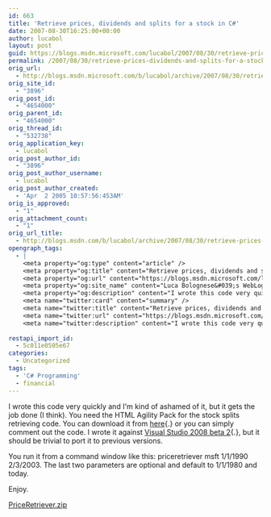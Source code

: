 ```yaml
---
id: 663
title: 'Retrieve prices, dividends and splits for a stock in C#'
date: 2007-08-30T16:25:00+00:00
author: lucabol
layout: post
guid: https://blogs.msdn.microsoft.com/lucabol/2007/08/30/retrieve-prices-dividends-and-splits-for-a-stock-in-c/
permalink: /2007/08/30/retrieve-prices-dividends-and-splits-for-a-stock-in-c/
orig_url:
  - http://blogs.msdn.microsoft.com/b/lucabol/archive/2007/08/30/retrieve-prices-dividends-and-splits-for-a-stock-in-c.aspx
orig_site_id:
  - "3896"
orig_post_id:
  - "4654000"
orig_parent_id:
  - "4654000"
orig_thread_id:
  - "532738"
orig_application_key:
  - lucabol
orig_post_author_id:
  - "3896"
orig_post_author_username:
  - lucabol
orig_post_author_created:
  - 'Apr  2 2005 10:57:56:453AM'
orig_is_approved:
  - "1"
orig_attachment_count:
  - "1"
orig_url_title:
  - http://blogs.msdn.com/b/lucabol/archive/2007/08/30/retrieve-prices-dividends-and-splits-for-a-stock-in-c.aspx
opengraph_tags:
  - |
    <meta property="og:type" content="article" />
    <meta property="og:title" content="Retrieve prices, dividends and splits for a stock in C#" />
    <meta property="og:url" content="https://blogs.msdn.microsoft.com/lucabol/2007/08/30/retrieve-prices-dividends-and-splits-for-a-stock-in-c/" />
    <meta property="og:site_name" content="Luca Bolognese&#039;s WebLog" />
    <meta property="og:description" content="I wrote this code very quickly and I'm kind of ashamed of it, but it gets the job done (I think). You need the HTML Agility Pack for the stock splits retrieving code. You can download it from here&nbsp;or you can simply comment out the code. I wrote it against Visual Studio 2008 beta 2,..." />
    <meta name="twitter:card" content="summary" />
    <meta name="twitter:title" content="Retrieve prices, dividends and splits for a stock in C#" />
    <meta name="twitter:url" content="https://blogs.msdn.microsoft.com/lucabol/2007/08/30/retrieve-prices-dividends-and-splits-for-a-stock-in-c/" />
    <meta name="twitter:description" content="I wrote this code very quickly and I'm kind of ashamed of it, but it gets the job done (I think). You need the HTML Agility Pack for the stock splits retrieving code. You can download it from here&nbsp;or you can simply comment out the code. I wrote it against Visual Studio 2008 beta 2,..." />
    
restapi_import_id:
  - 5c011e0505e67
categories:
  - Uncategorized
tags:
  - 'C# Programming'
  - financial
---
```

I wrote this code very quickly and I'm kind of ashamed of it, but it gets the job done (I think). You need the HTML Agility Pack for the stock splits retrieving code. You can download it from [here](http://www.codeplex.com/htmlagilitypack/Release/ProjectReleases.aspx?ReleaseId=272){.}&nbsp;or you can simply comment out the code. I wrote it against [Visual Studio 2008 beta 2](http://msdn2.microsoft.com/en-us/vstudio/aa700831.aspx){.}, but it should be trivial to port it to previous versions.

You run it from a command window like this: priceretriever msft 1/1/1990 2/3/2003. The last two parameters are optional and default to 1/1/1980 and today.

Enjoy.

[PriceRetriever.zip](https://msdnshared.blob.core.windows.net/media/MSDNBlogsFS/prod.evol.blogs.msdn.com/CommunityServer.Components.PostAttachments/00/04/65/40/00/PriceRetriever.zip)